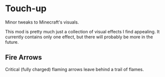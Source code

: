 # Touch-up

Minor tweaks to Minecraft's visuals.

This mod is pretty much just a collection of visual effects I find appealing.
It currently contains only one effect, but there will probably be more in the future.

## Fire Arrows

Critical (fully charged) flaming arrows leave behind a trail of flames.
